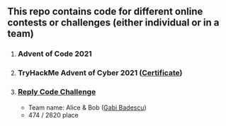 ## This repo contains code for different online contests or challenges (either individual or in a team)

1. ### Advent of Code 2021

2. ### TryHackMe Advent of Cyber 2021 ([Certificate](https://github.com/andreea-popa22/Certificates/blob/master/AOC_2021.png))

3. ### [Reply Code Challenge](https://challenges.reply.com/tamtamy/challenges/category/coding#home) 

   - Team name: Alice & Bob ([Gabi Badescu](https://github.com/BadescuGabi))
   - 474 / 2820 place